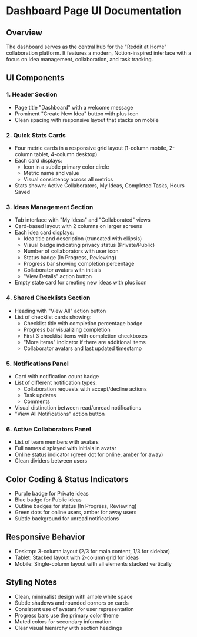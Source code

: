 # Dashboard Page UI Documentation

## Overview
The dashboard serves as the central hub for the "Reddit at Home" collaboration platform. It features a modern, Notion-inspired interface with a focus on idea management, collaboration, and task tracking.

## UI Components

### 1. Header Section
- Page title "Dashboard" with a welcome message
- Prominent "Create New Idea" button with plus icon
- Clean spacing with responsive layout that stacks on mobile

### 2. Quick Stats Cards
- Four metric cards in a responsive grid layout (1-column mobile, 2-column tablet, 4-column desktop)
- Each card displays:
  - Icon in a subtle primary color circle
  - Metric name and value
  - Visual consistency across all metrics
- Stats shown: Active Collaborators, My Ideas, Completed Tasks, Hours Saved

### 3. Ideas Management Section
- Tab interface with "My Ideas" and "Collaborated" views
- Card-based layout with 2 columns on larger screens
- Each idea card displays:
  - Idea title and description (truncated with ellipsis)
  - Visual badge indicating privacy status (Private/Public)
  - Number of collaborators with user icon
  - Status badge (In Progress, Reviewing)
  - Progress bar showing completion percentage
  - Collaborator avatars with initials
  - "View Details" action button
- Empty state card for creating new ideas with plus icon

### 4. Shared Checklists Section
- Heading with "View All" action button
- List of checklist cards showing:
  - Checklist title with completion percentage badge
  - Progress bar visualizing completion
  - First 3 checklist items with completion checkboxes
  - "More items" indicator if there are additional items
  - Collaborator avatars and last updated timestamp

### 5. Notifications Panel
- Card with notification count badge
- List of different notification types:
  - Collaboration requests with accept/decline actions
  - Task updates
  - Comments
- Visual distinction between read/unread notifications
- "View All Notifications" action button

### 6. Active Collaborators Panel
- List of team members with avatars
- Full names displayed with initials in avatar
- Online status indicator (green dot for online, amber for away)
- Clean dividers between users

## Color Coding & Status Indicators
- Purple badge for Private ideas
- Blue badge for Public ideas
- Outline badges for status (In Progress, Reviewing)
- Green dots for online users, amber for away users
- Subtle background for unread notifications

## Responsive Behavior
- Desktop: 3-column layout (2/3 for main content, 1/3 for sidebar)
- Tablet: Stacked layout with 2-column grid for ideas
- Mobile: Single-column layout with all elements stacked vertically

## Styling Notes
- Clean, minimalist design with ample white space
- Subtle shadows and rounded corners on cards
- Consistent use of avatars for user representation
- Progress bars use the primary color theme
- Muted colors for secondary information
- Clear visual hierarchy with section headings
